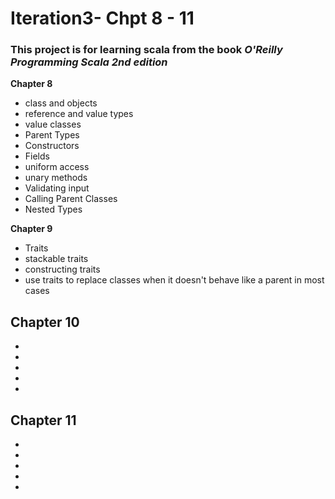 # Iteration3- Chpt 8 - 11
### This project is for learning scala from the book _O'Reilly Programming Scala 2nd edition_
**Chapter 8**
  - class and objects
  - reference and value types
  - value classes
  - Parent Types
  - Constructors
  - Fields
  - uniform access
  - unary methods 
  - Validating input
  - Calling Parent Classes
  - Nested Types
  
 **Chapter 9**
  - Traits
  - stackable traits
  - constructing traits
  - use traits to replace classes when it doesn't behave like a parent in most cases
  
  **Chapter 10**
  - 
  - 
  - 
  - 
  - 
  -  
    
**Chapter 11**
  - 
  - 
  - 
  - 
  - 
  -  
  

